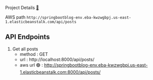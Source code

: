Project Details [🔗](https://github.com/awg01/spring-rest-blog/wiki)

AWS path `http://springbootblog-env.eba-kwzwgbpj.us-east-1.elasticbeanstalk.com/api/posts`

## API Endpoints 
1. Get all posts
   - method : GET
   - url : http://localhost:8000/api/posts/
   - aws url 🟢 : http://springbootblog-env.eba-kwzwgbpj.us-east-1.elasticbeanstalk.com:8000/api/posts/
